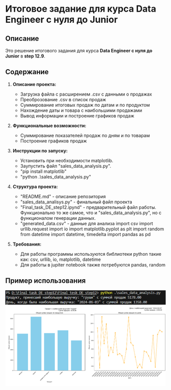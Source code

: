 # Итоговое задание для курса Data Engineer с нуля до Junior

## Описание

Это решение итогового задания для курса **Data Engineer с нуля до Junior** в **step 12.9**.

## Содержание

1. **Описание проекта:**
   - Загрузка файла с расширением .csv с данными о продажах
   - Преоброзование .csv в список продаж 
   - Суммирование итоговых продаж по датам и по продуктом
   - Нахождение даты и товара с наибольшими продажами
   - Вывод информации и построение графиков продаж

2. **Функциональные возможности:**
   - Суммирование показателей продаж по дням и по товарам
   - Построение графиков продаж

3. **Инструкции по запуску:**
   - Установить при необходимости matplotlib.
   - Заупустить файл "sales_data_analysis.py".
   - "pip install matplotlib"
   - "python .\sales_data_analysis.py"

4. **Структура проекта:**
   - "README.md" - описание репозитория
   - "sales_data_analisys.py" - финальный файл проекта
   - "Final_task_DE_step12.ipynd" - предварительный файл работы. Функционально то же самое, что и "sales_data_analysis.py", но с функционалом генерации данных.
   - "generated_data.csv" - данные для анализа
import csv
import urllib.request
import io
import matplotlib.pyplot as plt
import random
from datetime import datetime, timedelta
import pandas as pd
5. **Требования:**
   - Для работы программы используются библиотеки python такие как: csv, urllib, io, matplotlib, datetime
   - Для работы в jupiter notebook также потребуются pandas, random


## Пример использования
![alt text](image.png)
![alt text](image-1.png)
